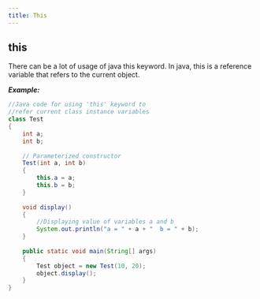 ```yaml
---
title: This
---
```


## this
There can be a lot of usage of java this keyword. In java, this is a reference variable that refers to the current object.

***Example:***
```java
//Java code for using 'this' keyword to
//refer current class instance variables
class Test
{
    int a;
    int b;
     
    // Parameterized constructor
    Test(int a, int b)
    {
        this.a = a;
        this.b = b;
    }
 
    void display()
    {
        //Displaying value of variables a and b
        System.out.println("a = " + a + "  b = " + b);
    }
 
    public static void main(String[] args)
    {
        Test object = new Test(10, 20);
        object.display();
    }
}
```

